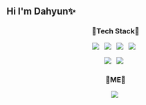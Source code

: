 ## Hi I'm Dahyun✨

<h3 align="center"> 🔗Tech Stack🔗 </h3>

<p align="center">
  <img src="https://img.shields.io/badge/PYTHON-3766AB?style=flat-square&logo=Python&logoColor=white"/></a> &nbsp;
  <img src="https://img.shields.io/badge/JAVA-FF8000?style=flat-square&logo=Java&logoColor=white"/></a> &nbsp;
  <img src="https://img.shields.io/badge/JavaScript-F5DA81?style=flat-square&logo=JavaScript&logoColor=white"/></a> &nbsp;
  <img src="https://img.shields.io/badge/CSS-8000FF?style=flat-square&logo=CSS3&logoColor=white"/></a> &nbsp;
</p>
<p align="center">
  <img src="https://img.shields.io/badge/SpringBoot-04B431?style=flat-square&logo=Spring&logoColor=white"/></a> &nbsp;
  <img src="https://img.shields.io/badge/React-5858FA?style=flat-square&logo=React&logoColor=white"/></a> &nbsp;
</p>

<h3 align="center"> 🌈ME🌈 </h3>
<p align="center">
  <a href="https://velog.io/@dailyhyun"><img src="https://img.shields.io/badge/Tech Blog-0431B4?style=flat-square&logo=Vimeo&logoColor=white&link=https://velog.io/@dailyhyun"/></a>&nbsp;
</p>

<!--
**da1907/da1907** is a ✨ _special_ ✨ repository because its `README.md` (this file) appears on your GitHub profile.

Here are some ideas to get you started:

- 🔭 I’m currently working on ...
- 🌱 I’m currently learning ...
- 👯 I’m looking to collaborate on ...
- 🤔 I’m looking for help with ...
- 💬 Ask me about ...
- 📫 How to reach me: ...
- 😄 Pronouns: ...
- ⚡ Fun fact: ...
-->
